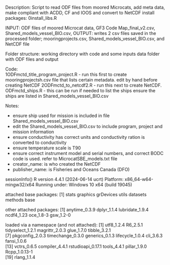 Description:  Script to read ODF files from moored Microcats, add meta data, make compliant with ACDD, CF and IOOS and convert to NetCDF
install packages: 0install_libs.R

INPUT: ODF files of moored Microcat data, GF3 Code Map_final_v2.csv, Shared_models_vessel_BIO.csv, 
OUTPUT: writes 2 csv files saved in the processed folder; mooringprojects.csv, Shared_models_vessel_BIO.csv, and NetCDF file

Folder structure:
working directory with code and some inputs
data folder with ODF files and output

Code:  
1ODFmctd_title_program_project.R - run this first to create mooringprojectsh.csv file that lists certain metadata.  edit by hand before creating NetCDF
2ODFmctd_to_netcdf2.R - run this next to create NetCDF.  
ODFmctd_ships.R -  this can be run if needed to list the ships ensure the ships are listed in Shared_models_vessel_BIO.csv

Notes:  
- ensure ship used for mission is included in file Shared_models_vessel_BIO.csv
- edit the Shared_models_vessel_BIO.csv to include program, project and mission information
- ensure conductivity has correct units and conductivity ration is converted to conductivity
- ensure temperature scale is T90
- ensure correct instrument model and serial numbers, and correct BODC code is used.  refer to MicrocatSBE_models.txt file
- creator_name: is who created the NetCDF
- publisher_name: is Fisheries and Oceans Canada (DFO)

sessionInfo()
R version 4.4.1 (2024-06-14 ucrt)
Platform: x86_64-w64-mingw32/x64
Running under: Windows 10 x64 (build 19045)

attached base packages:
[1] stats     graphics  grDevices utils     datasets  methods   base     

other attached packages:
[1] anytime_0.3.9   dplyr_1.1.4     lubridate_1.9.4 ncdf4_1.23      oce_1.8-3       gsw_1.2-0      

loaded via a namespace (and not attached):
 [1] utf8_1.2.4        R6_2.5.1          tidyselect_1.2.1  magrittr_2.0.3    glue_1.7.0        tibble_3.2.1     
 [7] pkgconfig_2.0.3   timechange_0.3.0  generics_0.1.3    lifecycle_1.0.4   cli_3.6.3         fansi_1.0.6      
[13] vctrs_0.6.5       compiler_4.4.1    rstudioapi_0.17.1 tools_4.4.1       pillar_1.9.0      Rcpp_1.0.13-1    
[19] rlang_1.1.4      
> 
